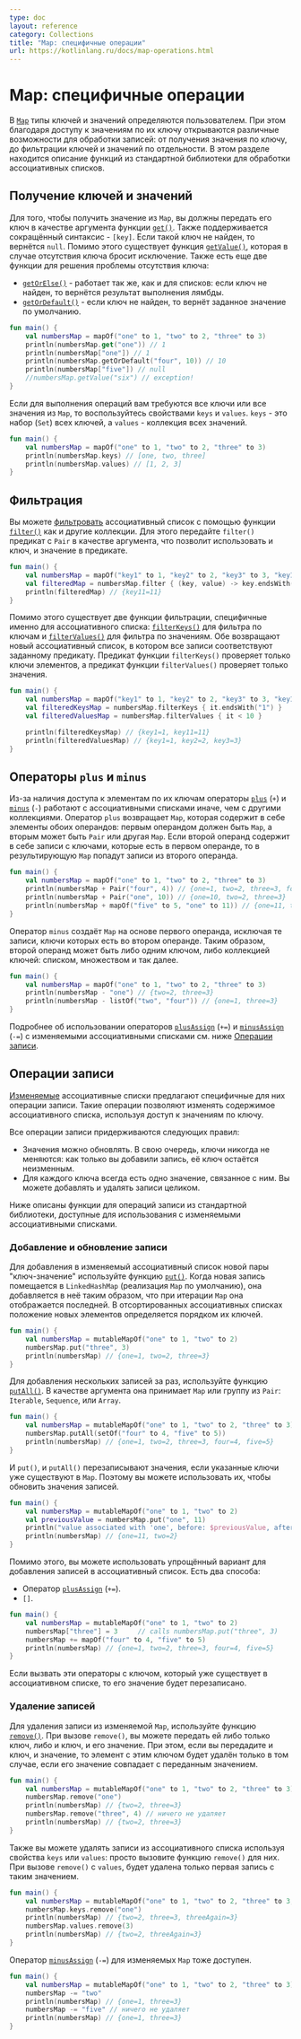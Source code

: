 ```yaml
---
type: doc
layout: reference
category: Collections
title: "Map: специфичные операции"
url: https://kotlinlang.ru/docs/map-operations.html
---
```


<!-- # Map-specific operations -->
# Map: специфичные операции

<!-- In [maps](collections-overview.md#map), types of both keys and values are user-defined.
Key-based access to map entries enables various map-specific processing capabilities from getting a value by key to separate
filtering of keys and values.
On this page, we provide descriptions of the map processing functions from the standard library. -->
В [`Map`](collections-overview.html#map) типы ключей и значений определяются пользователем. При этом благодаря доступу к значениям по их ключу открываются различные возможности для обработки записей: от получения значения по ключу, до фильтрации ключей и значений по отдельности.
В этом разделе находится описание функций из стандартной библиотеки для обработки ассоциативных списков.


<a name="retrieve-keys-and-values"></a>
<!-- ## Retrieve keys and values -->
## Получение ключей и значений

<!-- For retrieving a value from a map, you must provide its key as an argument of the [`get()`](https://kotlinlang.org/api/latest/jvm/stdlib/kotlin.collections/-map/get.html) function.
The shorthand `[key]` syntax is also supported. If the given key is not found, it returns `null`.
There is also the function [`getValue()`](https://kotlinlang.org/api/latest/jvm/stdlib/kotlin.collections/get-value.html)
which has slightly different behavior: it throws an exception if the key is not found in the map.
Additionally, you have two more options to handle the key absence:
* [`getOrElse()`](https://kotlinlang.org/api/latest/jvm/stdlib/kotlin.collections/get-or-else.html) works the same way as for lists: the values for non-existent keys are returned from the given lambda function.
* [`getOrDefault()`](https://kotlinlang.org/api/latest/jvm/stdlib/kotlin.collections/get-or-default.html) returns the specified default value if the key is not found. -->
Для того, чтобы получить значение из `Map`, вы должны передать его ключ в качестве аргумента функции
[`get()`](https://kotlinlang.org/api/latest/jvm/stdlib/kotlin.collections/-map/get.html). Также поддерживается сокращённый синтаксис - `[key]`. Если такой ключ не найден, то вернётся `null`.
Помимо этого существует функция [`getValue()`](https://kotlinlang.org/api/latest/jvm/stdlib/kotlin.collections/get-value.html), которая в случае отсутствия ключа бросит исключение.
Также есть еще две функции для решения проблемы отсутствия ключа:
* [`getOrElse()`](https://kotlinlang.org/api/latest/jvm/stdlib/kotlin.collections/get-or-else.html) - работает так же, как и для списков: если ключ не найден, то вернётся результат выполнения лямбды.
* [`getOrDefault()`](https://kotlinlang.org/api/latest/jvm/stdlib/kotlin.collections/get-or-default.html) - если ключ не найден, то вернёт заданное значение по умолчанию.

```kotlin
fun main() {
    val numbersMap = mapOf("one" to 1, "two" to 2, "three" to 3)
    println(numbersMap.get("one")) // 1
    println(numbersMap["one"]) // 1
    println(numbersMap.getOrDefault("four", 10)) // 10
    println(numbersMap["five"]) // null
    //numbersMap.getValue("six") // exception!
}
```

<!-- To perform operations on all keys or all values of a map, you can retrieve them from the properties `keys` and `values` accordingly.
`keys` is a set of all map keys and `values` is a collection of all map values. -->
Если для выполнения операций вам требуются все ключи или все значения из `Map`, то воспользуйтесь свойствами `keys` и `values`. `keys` - это набор (`Set`) всех ключей, а `values` - коллекция всех значений.

```kotlin
fun main() {
    val numbersMap = mapOf("one" to 1, "two" to 2, "three" to 3)
    println(numbersMap.keys) // [one, two, three]
    println(numbersMap.values) // [1, 2, 3]
}
```


<a name="filter"></a>
<!-- ## Filter -->
## Фильтрация

<!-- You can [filter](collection-filtering.md) maps with the [`filter()`](https://kotlinlang.org/api/latest/jvm/stdlib/kotlin.collections/filter.html) function as well as other collections.
When calling `filter()` on a map, pass to it a predicate with a `Pair` as an argument.
This enables you to use both the key and the value in the filtering predicate. -->
Вы можете [фильтровать](collection-filtering.html) ассоциативный список с помощью функции
[`filter()`](https://kotlinlang.org/api/latest/jvm/stdlib/kotlin.collections/filter.html) как и другие коллекции. Для этого передайте `filter()` предикат с `Pair` в качестве аргумента, что позволит использовать и ключ, и значение в предикате.

```kotlin
fun main() {
    val numbersMap = mapOf("key1" to 1, "key2" to 2, "key3" to 3, "key11" to 11)
    val filteredMap = numbersMap.filter { (key, value) -> key.endsWith("1") && value > 10}
    println(filteredMap) // {key11=11}
}
```

<!-- There are also two specific ways for filtering maps: by keys and by values.
For each way, there is a function: [`filterKeys()`](https://kotlinlang.org/api/latest/jvm/stdlib/kotlin.collections/filter-keys.html) and [`filterValues()`](https://kotlinlang.org/api/latest/jvm/stdlib/kotlin.collections/filter-values.html).
Both return a new map of entries which match the given predicate.
The predicate for `filterKeys()` checks only the element keys, the one for `filterValues()` checks only values. -->
Помимо этого существует две функции фильтрации, специфичные именно для ассоциативного списка:
[`filterKeys()`](https://kotlinlang.org/api/latest/jvm/stdlib/kotlin.collections/filter-keys.html) для фильтра по ключам и [`filterValues()`](https://kotlinlang.org/api/latest/jvm/stdlib/kotlin.collections/filter-values.html) для фильтра по значениям. Обе возвращают новый ассоциативный список, в котором все записи соответствуют заданному предикату. Предикат функции `filterKeys()` проверяет только ключи элементов, а предикат функции `filterValues()` проверяет только значения.

```kotlin
fun main() {
    val numbersMap = mapOf("key1" to 1, "key2" to 2, "key3" to 3, "key11" to 11)
    val filteredKeysMap = numbersMap.filterKeys { it.endsWith("1") }
    val filteredValuesMap = numbersMap.filterValues { it < 10 }

    println(filteredKeysMap) // {key1=1, key11=11}
    println(filteredValuesMap) // {key1=1, key2=2, key3=3}
}
```


<a name="plus-and-minus-operators"></a>
<!-- ## Plus and minus operators -->
## Операторы `plus` и `minus`

<!-- Due to the key access to elements, [`plus`](https://kotlinlang.org/api/latest/jvm/stdlib/kotlin.collections/plus.html) (`+`) and [`minus`](https://kotlinlang.org/api/latest/jvm/stdlib/kotlin.collections/minus.html)
(`-`) operators work for maps differently than for other collections.
`plus` returns a `Map` that contains elements of its both operands: a `Map` on the left and a `Pair` or another `Map` on the right.
When the right-hand side operand contains entries with keys present in the left-hand side `Map`, the result map contains
the entries from the right side. -->
Из-за наличия доступа к элементам по их ключам операторы
[`plus`](https://kotlinlang.org/api/latest/jvm/stdlib/kotlin.collections/plus.html) (`+`) и
[`minus`](https://kotlinlang.org/api/latest/jvm/stdlib/kotlin.collections/minus.html) (`-`) работают с ассоциативными списками иначе, чем с другими коллекциями.
Оператор `plus` возвращает `Map`, которая содержит в себе элементы обоих операндов: первым операндом должен быть `Map`, а вторым может быть `Pair` или другая `Map`. Если второй операнд содержит в себе записи с ключами, которые есть в первом операнде, то в результирующую `Map` попадут записи из второго операнда.

```kotlin
fun main() {
    val numbersMap = mapOf("one" to 1, "two" to 2, "three" to 3)
    println(numbersMap + Pair("four", 4)) // {one=1, two=2, three=3, four=4}
    println(numbersMap + Pair("one", 10)) // {one=10, two=2, three=3}
    println(numbersMap + mapOf("five" to 5, "one" to 11)) // {one=11, two=2, three=3, five=5}
}
```

<!-- `minus` creates a `Map` from entries of a `Map` on the left except those with keys from the right-hand side operand.
So, the right-hand side operand can be either a single key or a collection of keys: list, set, and so on. -->
Оператор `minus` создаёт `Map` на основе первого операнда, исключая те записи, ключи которых есть во втором операнде. Таким образом, второй операнд может быть либо одним ключом, либо коллекцией ключей: списком, множеством и так далее.

```kotlin
fun main() {
    val numbersMap = mapOf("one" to 1, "two" to 2, "three" to 3)
    println(numbersMap - "one") // {two=2, three=3}
    println(numbersMap - listOf("two", "four")) // {one=1, three=3}
}
```

<!-- For details on using [`plusAssign`](https://kotlinlang.org/api/latest/jvm/stdlib/kotlin.collections/plus-assign.html) (`+=`) and [`minusAssign`](https://kotlinlang.org/api/latest/jvm/stdlib/kotlin.collections/minus-assign.html)
(`-=`) operators on mutable maps, see [Map write operations](#map-write-operations) below. -->
Подробнее об использовании операторов
[`plusAssign`](https://kotlinlang.org/api/latest/jvm/stdlib/kotlin.collections/plus-assign.html) (`+=`) и
[`minusAssign`](https://kotlinlang.org/api/latest/jvm/stdlib/kotlin.collections/minus-assign.html) (`-=`) с изменяемыми ассоциативными списками см. ниже [Операции записи](#map-write-operations).


<a name="map-write-operations"></a>
<!-- ## Map write operations -->
## Операции записи

<!-- [Mutable](collections-overview.md#collection-types) maps offer map-specific write operations.
These operations let you change the map content using the key-based access to the values. -->
[Изменяемые](collections-overview.html#collection-types) ассоциативные списки предлагают специфичные для них операции записи. Такие операции позволяют изменять содержимое ассоциативного списка, используя доступ к значениям по ключу.

<!-- There are certain rules that define write operations on maps:
* Values can be updated. In turn, keys never change: once you add an entry, its key is constant.
* For each key, there is always a single value associated with it. You can add and remove whole entries. -->
Все операции записи придерживаются следующих правил:
* Значения можно обновлять. В свою очередь, ключи никогда не меняются: как только вы добавили запись, её ключ остаётся неизменным.
* Для каждого ключа всегда есть одно значение, связанное с ним. Вы можете добавлять и удалять записи целиком.

<!-- Below are descriptions of the standard library functions for write operations available on mutable maps. -->
Ниже описаны функции для операций записи из стандартной библиотеки, доступные для использования с изменяемыми ассоциативными списками.

<a name="add-and-update-entries"></a>
<!-- ### Add and update entries -->
### Добавление и обновление записи

<!-- To  add a new key-value pair to a mutable map, use [`put()`](https://kotlinlang.org/api/latest/jvm/stdlib/kotlin.collections/-mutable-map/put.html).
When a new entry is put into a `LinkedHashMap` (the default map implementation), it is added so that it comes last when
iterating the map. In sorted maps, the positions of new elements are defined by the order of their keys.  -->
Для добавления в изменяемый ассоциативный список новой пары "ключ-значение" используйте функцию
[`put()`](https://kotlinlang.org/api/latest/jvm/stdlib/kotlin.collections/-mutable-map/put.html). Когда новая запись помещается в `LinkedHashMap` (реализация `Map` по умолчанию), она добавляется в неё таким образом, что при итерации `Map` она отображается последней. В отсортированных ассоциативных списках положение новых элементов определяется порядком их ключей.

```kotlin
fun main() {
    val numbersMap = mutableMapOf("one" to 1, "two" to 2)
    numbersMap.put("three", 3)
    println(numbersMap) // {one=1, two=2, three=3}
}
```

<!-- To add multiple entries at a time, use [`putAll()`](https://kotlinlang.org/api/latest/jvm/stdlib/kotlin.collections/put-all.html).
Its argument can be a `Map` or a group of `Pair`s: `Iterable`, `Sequence`, or `Array`. -->
Для добавления нескольких записей за раз, используйте функцию
[`putAll()`](https://kotlinlang.org/api/latest/jvm/stdlib/kotlin.collections/put-all.html). В качестве аргумента она принимает `Map` или группу из `Pair`: `Iterable`, `Sequence`, или `Array`.

```kotlin
fun main() {
    val numbersMap = mutableMapOf("one" to 1, "two" to 2, "three" to 3)
    numbersMap.putAll(setOf("four" to 4, "five" to 5))
    println(numbersMap) // {one=1, two=2, three=3, four=4, five=5}
}
```

<!-- Both `put()` and `putAll()` overwrite the values if the given keys already exist in the map. Thus, you can use them to update
values of map entries. -->
И `put()`, и `putAll()` перезаписывают значения, если указанные ключи уже существуют в `Map`. Поэтому вы можете использовать их, чтобы обновить значения записей.

```kotlin
fun main() {
    val numbersMap = mutableMapOf("one" to 1, "two" to 2)
    val previousValue = numbersMap.put("one", 11)
    println("value associated with 'one', before: $previousValue, after: ${numbersMap["one"]}") // 11
    println(numbersMap) // {one=11, two=2}
}
```

<!-- You can also add new entries to maps using the shorthand operator form. There are two ways:
* [`plusAssign`](https://kotlinlang.org/api/latest/jvm/stdlib/kotlin.collections/plus-assign.html) (`+=`) operator.
* the `[]` operator alias for `set()`.  -->
Помимо этого, вы можете использовать упрощённый вариант для добавления записей в ассоциативный список. Есть два способа:
* Оператор [`plusAssign`](https://kotlinlang.org/api/latest/jvm/stdlib/kotlin.collections/plus-assign.html) (`+=`).
* `[]`.

```kotlin
fun main() {
    val numbersMap = mutableMapOf("one" to 1, "two" to 2)
    numbersMap["three"] = 3     // calls numbersMap.put("three", 3)
    numbersMap += mapOf("four" to 4, "five" to 5)
    println(numbersMap) // {one=1, two=2, three=3, four=4, five=5}
}
```

<!-- When called with the key present in the map, operators overwrite the values of the corresponding entries.  -->
Если вызвать эти операторы с ключом, который уже существует в ассоциативном списке, то его значение будет перезаписано.

<a name="remove-entries"></a>
<!-- ### Remove entries -->
### Удаление записей

<!-- To remove an entry from a mutable map, use the [`remove()`](https://kotlinlang.org/api/latest/jvm/stdlib/kotlin.collections/-mutable-map/remove.html) function.
When calling `remove()`, you can pass either a key or a whole key-value-pair.
If you specify both the key and value, the element with this key will be removed only if its value matches the second argument.  -->
Для удаления записи из изменяемой `Map`, используйте функцию
[`remove()`](https://kotlinlang.org/api/latest/jvm/stdlib/kotlin.collections/-mutable-map/remove.html). При вызове `remove()`, вы можете передать ей либо только ключ, либо и ключ, и его значение. При этом, если вы передадите и ключ, и значение, то элемент с этим ключом будет удалён только в том случае, если его значение совпадает с переданным значением.

```kotlin
fun main() {
    val numbersMap = mutableMapOf("one" to 1, "two" to 2, "three" to 3)
    numbersMap.remove("one")
    println(numbersMap) // {two=2, three=3}
    numbersMap.remove("three", 4) // ничего не удаляет
    println(numbersMap) // {two=2, three=3}
}
```

<!-- You can also remove entries from a mutable map by their keys or values.
To do this, call `remove()` on the map's keys or values providing the key or the value of an entry.
When called on values, `remove()` removes only the first entry with the given value. -->
Также вы можете удалять записи из ассоциативного списка используя свойства `keys` или `values`: просто вызовите функцию `remove()` для них. При вызове `remove()` с `values`, будет удалена только первая запись с таким значением.

```kotlin
fun main() {
    val numbersMap = mutableMapOf("one" to 1, "two" to 2, "three" to 3, "threeAgain" to 3)
    numbersMap.keys.remove("one")
    println(numbersMap) // {two=2, three=3, threeAgain=3}
    numbersMap.values.remove(3)
    println(numbersMap) // {two=2, threeAgain=3}
}
```

<!-- The [`minusAssign`](https://kotlinlang.org/api/latest/jvm/stdlib/kotlin.collections/minus-assign.html) (`-=`) operator
is also available for mutable maps. -->
Оператор [`minusAssign`](https://kotlinlang.org/api/latest/jvm/stdlib/kotlin.collections/minus-assign.html) (`-=`) для изменяемых `Map` тоже доступен.

```kotlin
fun main() {
    val numbersMap = mutableMapOf("one" to 1, "two" to 2, "three" to 3)
    numbersMap -= "two"
    println(numbersMap) // {one=1, three=3}
    numbersMap -= "five" // ничего не удаляет
    println(numbersMap) // {one=1, three=3}
}
```
